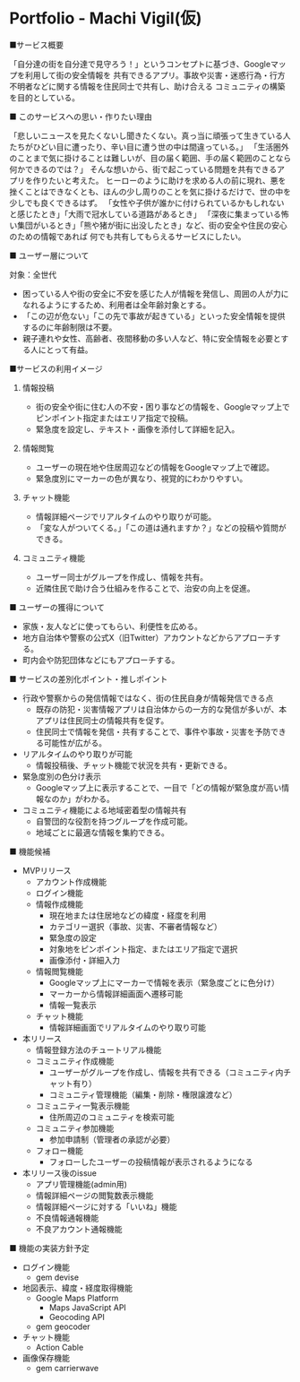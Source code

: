 # Portfolio - Machi Vigil(仮)
■サービス概要

「自分達の街を自分達で見守ろう！」というコンセプトに基づき、Googleマップを利用して街の安全情報を
共有できるアプリ。事故や災害・迷惑行為・行方不明者などに関する情報を住民同士で共有し、助け合える
コミュニティの構築を目的としている。

■ このサービスへの思い・作りたい理由

「悲しいニュースを見たくないし聞きたくない。真っ当に頑張って生きている人たちがひどい目に遭ったり、辛い目に遭う世の中は間違っている。」
「生活圏外のことまで気に掛けることは難しいが、目の届く範囲、手の届く範囲のことなら何かできるのでは？」
そんな想いから、街で起こっている問題を共有できるアプリを作りたいと考えた。
ヒーローのように助けを求める人の前に現れ、悪を挫くことはできなくとも、ほんの少し周りのことを気に掛けるだけで、世の中を少しでも良くできるはず。
「女性や子供が誰かに付けられているかもしれないと感じたとき」「大雨で冠水している道路があるとき」
「深夜に集まっている怖い集団がいるとき」「熊や猪が街に出没したとき」など、街の安全や住民の安心のための情報であれば
何でも共有してもらえるサービスにしたい。

■ ユーザー層について

対象：全世代
- 困っている人や街の安全に不安を感じた人が情報を発信し、周囲の人が力になれるようにするため、利用者は全年齢対象とする。
- 「この辺が危ない」「この先で事故が起きている」といった安全情報を提供するのに年齢制限は不要。
- 親子連れや女性、高齢者、夜間移動の多い人など、特に安全情報を必要とする人にとって有益。

■サービスの利用イメージ

1. 情報投稿
   - 街の安全や街に住む人の不安・困り事などの情報を、Googleマップ上でピンポイント指定またはエリア指定で投稿。
   - 緊急度を設定し、テキスト・画像を添付して詳細を記入。

2. 情報閲覧
   - ユーザーの現在地や住居周辺などの情報をGoogleマップ上で確認。
   - 緊急度別にマーカーの色が異なり、視覚的にわかりやすい。

3. チャット機能
   - 情報詳細ページでリアルタイムのやり取りが可能。
   - 「変な人がついてくる。」「この道は通れますか？」などの投稿や質問ができる。

4. コミュニティ機能
   - ユーザー同士がグループを作成し、情報を共有。
   - 近隣住民で助け合う仕組みを作ることで、治安の向上を促進。

■ ユーザーの獲得について

- 家族・友人などに使ってもらい、利便性を広める。
- 地方自治体や警察の公式X（旧Twitter）アカウントなどからアプローチする。
- 町内会や防犯団体などにもアプローチする。

■ サービスの差別化ポイント・推しポイント
- 行政や警察からの発信情報ではなく、街の住民自身が情報発信できる点
   - 既存の防犯・災害情報アプリは自治体からの一方的な発信が多いが、本アプリは住民同士の情報共有を促す。
   - 住民同士で情報を発信・共有することで、事件や事故・災害を予防できる可能性が広がる。
- リアルタイムのやり取りが可能
   - 情報投稿後、チャット機能で状況を共有・更新できる。
- 緊急度別の色分け表示
   - Googleマップ上に表示することで、一目で「どの情報が緊急度が高い情報なのか」がわかる。
- コミュニティ機能による地域密着型の情報共有
   - 自警団的な役割を持つグループを作成可能。
   - 地域ごとに最適な情報を集約できる。

■ 機能候補
  - MVPリリース
     - アカウント作成機能
     - ログイン機能
     - 情報作成機能
        - 現在地または住居地などの緯度・経度を利用
        - カテゴリー選択（事故、災害、不審者情報など）
        - 緊急度の設定
        - 対象地をピンポイント指定、またはエリア指定で選択
        - 画像添付・詳細入力
     - 情報閲覧機能
        - Googleマップ上にマーカーで情報を表示（緊急度ごとに色分け）
        - マーカーから情報詳細画面へ遷移可能
        - 情報一覧表示
     - チャット機能
        - 情報詳細画面でリアルタイムのやり取り可能
  - 本リリース
     - 情報登録方法のチュートリアル機能
     - コミュニティ作成機能
        - ユーザーがグループを作成し、情報を共有できる（コミュニティ内チャット有り）
        - コミュニティ管理機能（編集・削除・権限譲渡など）
     - コミュニティ一覧表示機能
        - 住所周辺のコミュニティを検索可能
     - コミュニティ参加機能
        - 参加申請制（管理者の承認が必要）
     - フォロー機能
        - フォローしたユーザーの投稿情報が表示されるようになる
   - 本リリース後のissue
     - アプリ管理機能(admin用)
     - 情報詳細ページの閲覧数表示機能
     - 情報詳細ページに対する「いいね」機能
     - 不良情報通報機能
     - 不良アカウント通報機能

■ 機能の実装方針予定
  - ログイン機能
    - gem devise
  - 地図表示、緯度・経度取得機能
    - Google Maps Platform
      - Maps JavaScript API
      - Geocoding API
    - gem geocoder
  - チャット機能
    - Action Cable
  - 画像保存機能
    - gem carrierwave
